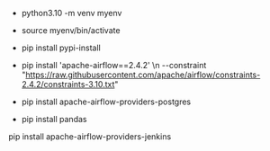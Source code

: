* python3.10 -m venv myenv

* source myenv/bin/activate
* pip install pypi-install

 * pip install 'apache-airflow==2.4.2' \\n --constraint "https://raw.githubusercontent.com/apache/airflow/constraints-2.4.2/constraints-3.10.txt"

* pip install apache-airflow-providers-postgres

* pip install pandas

pip install apache-airflow-providers-jenkins
